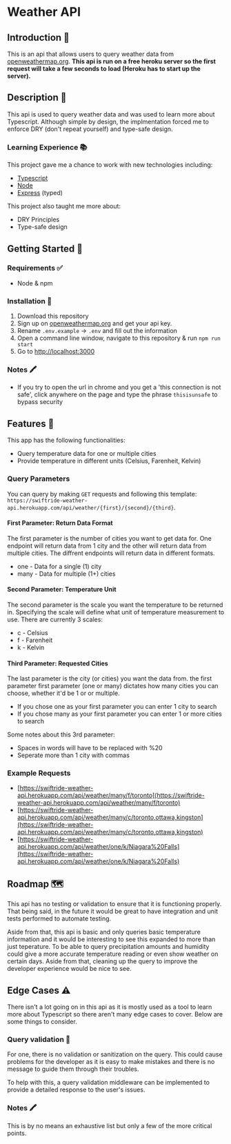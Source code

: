 # Weather API

## Introduction 🎩

This is an api that allows users to query weather data from [openweathermap.org](http://api.openweathermap.org/).
**This api is run on a free heroku server so the first request will take a few seconds to load (Heroku has to start up the server).**

## Description 📝

This api is used to query weather data and was used to learn more about Typescript. Although simple by design, the implmentation forced me to enforce DRY (don't repeat yourself) and type-safe design.

### Learning Experience 📚

This project gave me a chance to work with new technologies including:

- [Typescript](https://www.typescriptlang.org/)
- [Node](https://nodejs.org/en/)
- [Express](https://expressjs.com/) (typed)

This project also taught me more about:

- DRY Principles
- Type-safe design

## Getting Started 🏁

### Requirements ✅

- Node & npm

### Installation 💾

1. Download this repository
2. Sign up on [openweathermap.org](http://api.openweathermap.org/) and get your api key.
3. Rename `.env.example` -> `.env` and fill out the information
4. Open a command line window, navigate to this repository & run `npm run start`
5. Go to [http://localhost:3000](http://localhost:3000)

### Notes 🖍

- If you try to open the url in chrome and you get a 'this connection is not safe', click anywhere on the page and type the phrase `thisisunsafe` to bypass security

## Features 🧩

This app has the following functionalities:

- Query temperature data for one or multiple cities
- Provide temperature in different units (Celsius, Farenheit, Kelvin)

### Query Parameters

You can query by making `GET` requests and following this template: `https://swiftride-weather-api.herokuapp.com/api/weather/{first}/{second}/{third}`.

#### First Parameter: Return Data Format

The first parameter is the number of cities you want to get data for. One endpoint will return data from 1 city and the other will return data from multiple cities. The diffrent endpoints will return data in different formats.

- one - Data for a single (1) city
- many - Data for multiple (1+) cities

#### Second Parameter: Temperature Unit

The second parameter is the scale you want the temperature to be returned in. Specifying the scale will define what unit of temperature measurement to use. There are currently 3 scales:

- c - Celsius
- f - Farenheit
- k - Kelvin

#### Third Parameter: Requested Cities

The last parameter is the city (or cities) you want the data from. the first parameter first parameter (one or many) dictates how many cities you can choose, whether it'd be 1 or or multiple.

- If you chose one as your first parameter you can enter 1 city to search
- If you chose many as your first parameter you can enter 1 or more cities to search

Some notes about this 3rd parameter:

- Spaces in words will have to be replaced with %20
- Seperate more than 1 city with commas

### Example Requests

- [https://swiftride-weather-api.herokuapp.com/api/weather/many/f/toronto](https://swiftride-weather-api.herokuapp.com/api/weather/many/f/toronto)
- [https://swiftride-weather-api.herokuapp.com/api/weather/many/c/toronto,ottawa,kingston](https://swiftride-weather-api.herokuapp.com/api/weather/many/c/toronto,ottawa,kingston)
- [https://swiftride-weather-api.herokuapp.com/api/weather/one/k/Niagara%20Falls](https://swiftride-weather-api.herokuapp.com/api/weather/one/k/Niagara%20Falls)

## Roadmap 🗺

This api has no testing or validation to ensure that it is functioning properly. That being said, in the future it would be great to have integration and unit tests performed to automate testing.

Aside from that, this api is basic and only queries basic temperature information and it would be interesting to see this expanded to more than just teperature. To be able to query precipitation amounts and humidity could give a more accurate temperature reading or even show weather on certain days. Aside from that, cleaning up the query to improve the developer experience would be nice to see.

## Edge Cases ⚠️

There isn't a lot going on in this api as it is mostly used as a tool to learn more about Typescript so there aren't many edge cases to cover. Below are some things to consider.

### Query validation 🚩

For one, there is no validation or sanitization on the query. This could cause problems for the developer as it is easy to make mistakes and there is no message to guide them through their troubles.

To help with this, a query validation middleware can be implemented to provide a detailed response to the user's issues.

### Notes 🖍

This is by no means an exhaustive list but only a few of the more critical points.
